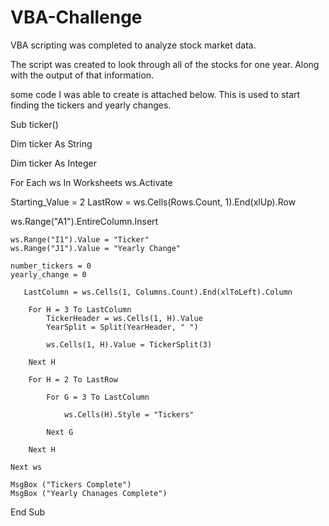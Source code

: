 # VBA-Challenge

VBA scripting was completed to analyze stock market data.

The script was created to look through all of the stocks for one year. Along with the output of that information.

some code I was able to create is attached below. This is used to start finding the tickers and yearly changes.

Sub ticker()

Dim ticker As String

Dim ticker As Integer

For Each ws In Worksheets
     ws.Activate
     
Starting_Value = 2
 LastRow = ws.Cells(Rows.Count, 1).End(xlUp).Row
 
 ws.Range("A1").EntireColumn.Insert
 
    ws.Range("I1").Value = "Ticker"
    ws.Range("J1").Value = "Yearly Change"
    
    number_tickers = 0
    yearly_change = 0

       LastColumn = ws.Cells(1, Columns.Count).End(xlToLeft).Column

        For H = 3 To LastColumn
            TickerHeader = ws.Cells(1, H).Value
            YearSplit = Split(YearHeader, " ")
            
            ws.Cells(1, H).Value = TickerSplit(3)

        Next H

        For H = 2 To LastRow

            For G = 3 To LastColumn

                ws.Cells(H).Style = "Tickers"

            Next G

        Next H

    Next ws

    MsgBox ("Tickers Complete")
    MsgBox ("Yearly Chanages Complete")


End Sub
